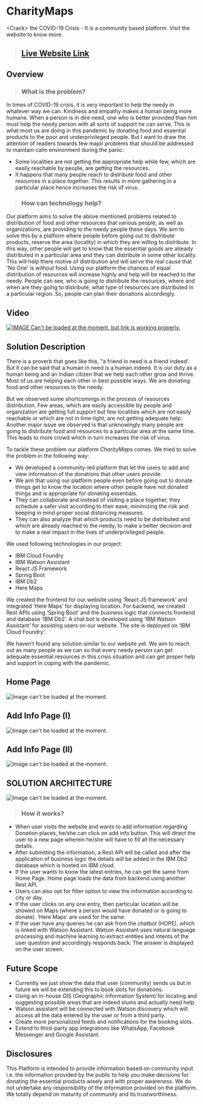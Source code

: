 # CharityMaps
&lt;Crack> the COVID-19 Crisis - It is a community based platform. Visit the website to know more.

> ## [Live Website Link](http://maps-charity-at.eu-gb.cf.appdomain.cloud/)


## Overview

> ### What is the problem?
In times of COVID-19 crisis, it is very important to help the needy in whatever way we can. Kindness and empathy makes a human being more humane. When a person is in dire need, one who is better provided than him must help the needy person with all sorts of support he can serve. This is what most us are doing in this pandemic by donating food and essential products to the poor and underprivileged people. But I want to draw the attention of readers towards few major problems that should be addressed to maintain calm environment during the panic:
* Some localities are not getting the appropriate help while few, which are easily reachable by people, are getting the resources.
* It happens that many people reach to distribute food and other resources in a place together. This results in more gathering in a particular place hence increases the risk of virus.

> ### How can technology help?
Our platform aims to solve the above mentioned problems related to distribution of food and other resources that various people, as well as organizations, are providing to the needy people these days. We aim to solve this by a platform where people before going out to distribute products, reserve the area (locality) in which they are willing to distribute. In this way, other people will get to know that the essential goods are already distributed in a particular area and they can distribute in some other locality. This will help there motive of distribution and will serve the real cause that 'No One' is without food.
Using our platform the chances of equal distribution of resources will increase highly and help will be reached to the needy. People can see, who is going to distribute the resources, where and when are they going to distribute, what type of resources are distributed in a particular region. So, people can plan their donations accordingly.

## Video

[![IMAGE Can't be loaded at the moment, but link is working properly.](https://youtu.be/VUiMKt0Y4ao/0.jpg)](https://www.youtube.com/watch?v=VUiMKt0Y4ao)

## Solution Description

There is a proverb that goes like this, "a friend in need is a friend indeed'. But it can be said that a human in need is a human indeed. It is our duty as a human being and an Indian citizen that we help each other grow and thrive. Most of us are helping each other in best possible ways. We are donating food and other resources to the needy.

But we observed some shortcomings in the process of resources distribution. Few areas, which are easily accessible by people and organization are getting full support but few localities which are not easily reachable or which are not in lime-light, are not getting adequate help. Another major issue we observed is that unknowingly many people are going to distribute food and resources to a particular area at the same time. This leads to more crowd which in turn increases the risk of virus. 

To tackle these problem our platform *CharityMaps* comes. We tried to solve the problem in the following way:
* We developed a community-led platform that let the users to add and view information of the donations that other users provide.
* We aim that using our platform people even before going out to donate things get to know the location where other people have not donated things and is appropriate for donating essentials.
* They can collaborate and instead of visiting a place together, they schedule a safer visit according to their ease, minimizing the risk and keeping in mind proper social distancing measures. 
* They can also analyze that which products need to be distributed and which are already reached to the needy, to make a better decision and to make a real impact in the lives of underprivileged people.

We used following technologies in our project:
* IBM Cloud Foundry
* IBM Watson Assistant
* React JS Framework
* Spring Boot
* IBM Db2
* Here Maps

We created the frontend for our website using ‘React JS framework’ and integrated ‘Here Maps’ for displaying location. For backend, we created Rest APIs using ‘Spring Boot’ and the business logic that connects frontend and database ‘IBM Db2’. A chat bot is developed using ‘IBM Watson Assistant’ for assisting users on our website. The site is deployed on ‘IBM Cloud Foundry’. 

We haven’t found any solution similar to our website yet. We aim to reach out as many people as we can so that every needy person can get adequate essential resources in this crisis situation and can get proper help and support in coping with the pandemic.

## Home Page
![Image can't be loaded at the moment.](Images/Screenshot1.png "Home Page")

## Add Info Page (I)
![Image can't be loaded at the moment.](Images/Screenshot2.png "Add Info Page")

## Add Info Page (II)
![Image can't be loaded at the moment.](Images/Screenshot3.png "Add Info Page")

## SOLUTION ARCHITECTURE

![Image can't be loaded at the moment.](Images/SolutionArchitecture.png "Solution Architecture")

> ### How it works?
* When user visits the website and wants to add information regarding Donation places, he/she can click on add info button. This will direct the user to a new page wherein he/she will have to fill all the necessary details. 
* After submitting the information, a Rest API will be called and after the application of business logic the details will be added in the IBM Db2 database which is hosted on IBM cloud. 
* If the user wants to know the latest entries, he can get the same from Home Page. Home page loads the data from backend using another Rest API.
* Users can also opt for filter option to view the information according to city or day.
* If the user clicks on any one entry, then particular location will be showed on Maps (where a person would have donated or is going to donate). ‘Here Maps’ are used for the same.
* If the user have any queries he can ask from the chatbot (HOPE), which is linked with Watson Assistant. Watson Assistant uses natural language processing and machine learning to extract entities and intents of the user question and accordingly responds back. The answer is displayed on the user screen. 

## Future Scope

* Currently we just show the data that user (community) sends us but in future we will be extending this to book slots for donations.
* Using an in-house GIS (Geographic Information System) for locating and suggesting possible areas that are indeed slums and actually need help. 
* Watson assistant will be connected with Watson discovery which will access all the data entered by the user or from a third party. 
* Create more personalized feeds and notifications for the booking slots.
* Extend to third-party app integrations like WhatsApp, Facebook Messenger and Google Assistant.

## Disclosures

This Platform is intended to provide information based on community input i.e. the information provided by the public to help you make decisions for donating the essential products wisely and with proper awareness. We do not undertake any responsibility of the information provided on the platform. We totally depend on maturity of community and its trustworthiness.